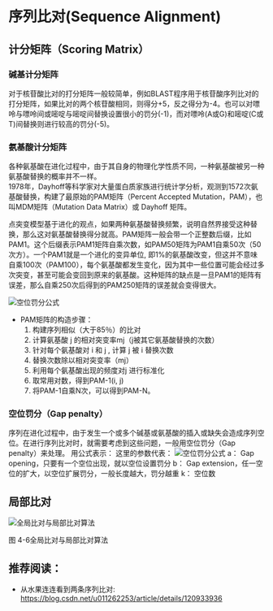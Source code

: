 # 序列比对(Sequence Alignment)


## 计分矩阵（Scoring Matrix）
### 碱基计分矩阵
对于核苷酸比对的打分矩阵一般较简单，例如BLAST程序用于核苷酸序列比对的打分矩阵，如果比对的两个核苷酸相同，则得分+5，反之得分为-4。也可以对嘌呤与嘌呤间或嘧啶与嘧啶间替换设置很小的罚分(-1)，而对嘌呤(A或G)和嘧啶(C或T)间替换则进行较高的罚分(-5)。

### 氨基酸计分矩阵
各种氨基酸在进化过程中，由于其自身的物理化学性质不同，一种氨基酸被另一种氨基酸替换的概率并不一样。  
1978年，Dayhoff等科学家对大量蛋白质家族进行统计学分析，观测到1572次氨基酸替换，构建了最原始的PAM矩阵（Percent Accepted Mutation，PAM），也叫MDM矩阵（Mutation Data Matrix）或 Dayhoff 矩阵。  

点突变模型基于进化的观点，如果两种氨基酸替换频繁，说明自然界接受这种替换，那么这对氨基酸替换得分就高。PAM矩阵一般会带一个正整数后缀，比如PAM1。这个后缀表示PAM1矩阵自乘次数，如PAM50矩阵为PAM1自乘50次（50次方）。一个PAM1就是一个进化的变异单位, 即1%的氨基酸改变，但这并不意味自乘100次（PAM100），每个氨基酸都发生变化，因为其中一些位置可能会经过多次突变，甚至可能会变回到原来的氨基酸。这种矩阵的缺点是一旦PAM1的矩阵有误差，那么自乘250次后得到的PAM250矩阵的误差就会变得很大。

![空位罚分公式](http://www.ligene.cn/images/book/PAM1.png)

* PAM矩阵的构造步骤：
    1. 构建序列相似（大于85％）的比对
    2. 计算氨基酸 j 的相对突变率mj（j被其它氨基酸替换的次数）
    3. 针对每个氨基酸对 i 和 j , 计算 j 被 i 替换次数
    4. 替换次数除以相对突变率（mj）
    5. 利用每个氨基酸出现的频度对j 进行标准化
    6. 取常用对数，得到PAM-1(i, j)
    7. 将PAM-1自乘N次，可以得到PAM-N。


### 空位罚分（Gap penalty）
序列在进化过程中，由于发生一个或多个碱基或氨基酸的插入或缺失会造成序列空位。在进行序列比对时，就需要考虑到这些问题，一般用空位罚分（Gap penalty）来处理。
用公式表示：
这里的参数代表：
![空位罚分公式](http://www.ligene.cn/images/book/seqAlign_gap.svg)
a： Gap opening，只要有一个空位出现，就以空位设置罚分
b： Gap extension，任一空位的扩大，以空位扩展罚分，一般长度越大，罚分越重
k： 空位数

## 局部比对

![全局比对与局部比对算法](http://www.ligene.cn/images/book/fig4-6.png)

图 4-6全局比对与局部比对算法

## 推荐阅读：
* 从水果连连看到两条序列比对: https://blog.csdn.net/u011262253/article/details/120933936